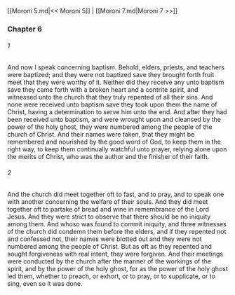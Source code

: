 [[Moroni 5.md|<< Moroni 5]]  |  [[Moroni 7.md|Moroni 7 >>]]

### Chapter 6
###### 1
And now I speak concerning baptism. Behold, elders, priests, and teachers were baptized; and they were not baptized save they brought forth fruit meet that they were worthy of it. Neither did they receive any unto baptism save they came forth with a broken heart and a contrite spirit, and witnessed unto the church that they truly repented of all their sins. And none were received unto baptism save they took upon them the name of Christ, having a determination to serve him unto the end. And after they had been received unto baptism, and were wrought upon and cleansed by the power of the holy ghost, they were numbered among the people of the church of Christ. And their names were taken, that they might be remembered and nourished by the good word of God, to keep them in the right way, to keep them continually watchful unto prayer, relying alone upon the merits of Christ, who was the author and the finisher of their faith.

###### 2
And the church did meet together oft to fast, and to pray, and to speak one with another concerning the welfare of their souls. And they did meet together oft to partake of bread and wine in remembrance of the Lord Jesus. And they were strict to observe that there should be no iniquity among them. And whoso was found to commit iniquity, and three witnesses of the church did condemn them before the elders, and if they repented not and confessed not, their names were blotted out and they were not numbered among the people of Christ. But as oft as they repented and sought forgiveness with real intent, they were forgiven. And their meetings were conducted by the church after the manner of the workings of the spirit, and by the power of the holy ghost, for as the power of the holy ghost led them, whether to preach, or exhort, or to pray, or to supplicate, or to sing, even so it was done.
